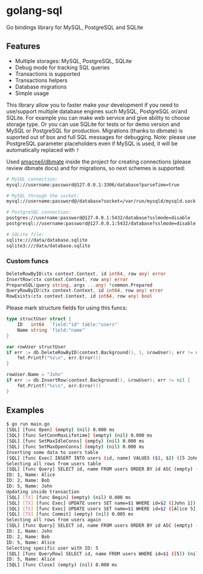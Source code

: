 # golang-sql

Go bindings library for MySQL, PostgreSQL and SQLite

## Features

- Multiple storages: MySQL, PostgreSQL, SQLite
- Debug mode for tracking SQL queries
- Transactions is supported
- Transactions helpers
- Database migrations
- Simple usage

This library allow you to faster make your development if you need to use/support multiple database engines such MySQL, PostgreSQL or/and SQLite. For example you can make web service and give ability to choose storage type. Or you can use SQLite for tests or for demo version and MySQL or PostgreSQL for production. Migrations (thanks to dbmate) is suported out of box and full SQL messages for debugging. Note: please use PostgreSQL parameter placeholders even if MySQL is used, it will be automatically replaced with `?`

Used [amacneil/dbmate](https://github.com/amacneil/dbmate) inside the project for creating connections (please review dbmate docs) and for migrations, so next schemes is supported:

```sh
# MySQL connection:
mysql://username:password@127.0.0.1:3306/database?parseTime=true

# MySQL through the socket:
mysql://username:password@/database?socket=/var/run/mysqld/mysqld.sock

# PostgreSQL connection:
postgres://username:password@127.0.0.1:5432/database?sslmode=disable
postgresql://username:password@127.0.0.1:5432/database?sslmode=disable

# SQLite file:
sqlite:///data/database.sqlite
sqlite3:///data/database.sqlite
```

### Custom funcs

```go
DeleteRowByID(ctx context.Context, id int64, row any) error
InsertRow(ctx context.Context, row any) error
PrepareSQL(query string, args ...any) *common.Prepared
QueryRowByID(ctx context.Context, id int64, row any) error
RowExists(ctx context.Context, id int64, row any) bool
```

Please mark structure fields for using this funcs:

```go
type structUser struct {
    ID   int64  `field:"id" table:"users"`
    Name string `field:"name"`
}

var rowUser structUser
if err := db.DeleteRowByID(context.Background(), 1, &rowUser); err != nil {
    fmt.Printf("%s\n", err.Error())
}

rowUser.Name = "John"
if err := db.InsertRow(context.Background(), &rowUser); err != nil {
    fmt.Printf("%s\n", err.Error())
}
```

## Examples

```sh
$ go run main.go
[SQL] [func Open] (empty) (nil) 0.000 ms
[SQL] [func SetConnMaxLifetime] (empty) (nil) 0.000 ms
[SQL] [func SetMaxIdleConns] (empty) (nil) 0.000 ms
[SQL] [func SetMaxOpenConns] (empty) (nil) 0.000 ms
Inserting some data to users table
[SQL] [func Exec] INSERT INTO users (id, name) VALUES ($1, $2) ([5 John]) (nil) 0.004 ms
Selecting all rows from users table
[SQL] [func Query] SELECT id, name FROM users ORDER BY id ASC (empty) (nil) 0.000 ms
ID: 1, Name: Alice
ID: 2, Name: Bob
ID: 5, Name: John
Updating inside transaction
[SQL] [TX] [func Begin] (empty) (nil) 0.000 ms
[SQL] [TX] [func Exec] UPDATE users SET name=$1 WHERE id=$2 ([John 1]) (nil) 0.000 ms
[SQL] [TX] [func Exec] UPDATE users SET name=$1 WHERE id=$2 ([Alice 5]) (nil) 0.000 ms
[SQL] [TX] [func Commit] (empty) (nil) 0.005 ms
Selecting all rows from users again
[SQL] [func Query] SELECT id, name FROM users ORDER BY id ASC (empty) (nil) 0.000 ms
ID: 1, Name: John
ID: 2, Name: Bob
ID: 5, Name: Alice
Selecting specific user with ID: 5
[SQL] [func QueryRow] SELECT id, name FROM users WHERE id=$1 ([5]) (nil) 0.000 ms
ID: 5, Name: Alice
[SQL] [func Close] (empty) (nil) 0.000 ms
```
